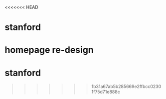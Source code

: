 <<<<<<< HEAD
# stanford
homepage re-design
=======
# stanford
>>>>>>> 1b31a67ab5b285669e2ffbcc02301f75d71e888c
